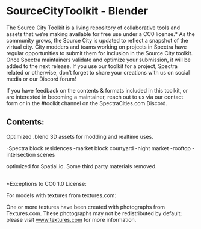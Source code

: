 # SourceCityToolkit - Blender

The Source City Toolkit is a living repository of collaborative tools and assets that we’re making available for free use under a CC0 license.* As the community grows, the Source City is updated to reflect a snapshot of the virtual city. City modders and teams working on projects in Spectra have regular opportunities to submit them for inclusion in the Source City toolkit. Once Spectra maintainers validate and optimize your submission, it will be added to the next release. If you use our toolkit for a project, Spectra related or otherwise, don’t forget to share your creations with us on social media or our Discord forum!

If you have feedback on the contents & formats included in this toolkit, or are interested in becoming a maintainer, reach out to us via our contact form or in the #toolkit channel on the SpectraCities.com Discord.

## Contents:

Optimized .blend 3D assets for modding and realtime uses.

-Spectra block residences
-market block courtyard
-night market
-rooftop
-intersection scenes 

optimized for Spatial.io. Some third party materials removed.

##

*Exceptions to CC0 1.0 License:

For models with textures from textures.com:

One or more textures have been created with photographs from Textures.com. These photographs may not be redistributed by default; please visit www.textures.com for more information.
